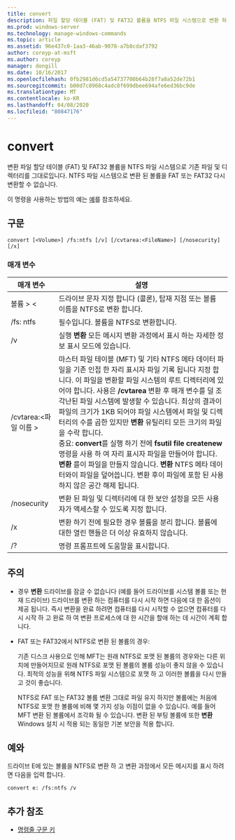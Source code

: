 ```yaml
---
title: convert
description: 파일 할당 테이블 (FAT) 및 FAT32 볼륨을 NTFS 파일 시스템으로 변환 하 고 기존 파일 및 디렉터리를 그대로 유지 하는 변환에 대 한 Windows 명령 항목입니다.
ms.prod: windows-server
ms.technology: manage-windows-commands
ms.topic: article
ms.assetid: 96e437c0-1aa3-46ab-9078-a7b8cdaf3792
author: coreyp-at-msft
ms.author: coreyp
manager: dongill
ms.date: 10/16/2017
ms.openlocfilehash: 0fb2981d6cd5a54737700b64b28f7a8a52de72b1
ms.sourcegitcommit: b00d7c8968c4adc8f699dbee694afe6ed36bc9de
ms.translationtype: MT
ms.contentlocale: ko-KR
ms.lasthandoff: 04/08/2020
ms.locfileid: "80847176"
---
```

# <a name="convert"></a>convert

변환 파일 할당 테이블 (FAT) 및 FAT32 볼륨을 NTFS 파일 시스템으로 기존 파일 및 디렉터리를 그대로입니다. NTFS 파일 시스템으로 변환 된 볼륨을 FAT 또는 FAT32 다시 변환할 수 없습니다.

이 명령을 사용하는 방법의 예는 [예](#BKMK_examples)를 참조하세요.

## <a name="syntax"></a>구문

```
convert [<Volume>] /fs:ntfs [/v] [/cvtarea:<FileName>] [/nosecurity] [/x]
```

### <a name="parameters"></a>매개 변수

|매개 변수|설명|
|---------|-----------|
|볼륨 > \<|드라이브 문자 지정 합니다 (콜론), 탑재 지점 또는 볼륨 이름을 NTFS로 변환 합니다.|
|/fs: ntfs|필수입니다. 볼륨을 NTFS로 변환합니다.|
|/v|실행 **변환** 모든 메시지 변환 과정에서 표시 하는 자세한 정보 표시 모드에 있습니다.|
|/cvtarea:\<파일 이름 >|마스터 파일 테이블 (MFT) 및 기타 NTFS 메타 데이터 파일을 기존 인접 한 자리 표시자 파일 기록 됩니다 지정 합니다. 이 파일을 변환할 파일 시스템의 루트 디렉터리에 있어야 합니다. 사용은 **/cvtarea** 변환 후 매개 변수를 덜 조각난된 파일 시스템에 발생할 수 있습니다. 최상의 결과이 파일의 크기가 1KB 되어야 파일 시스템에서 파일 및 디렉터리의 수를 곱한 있지만 **변환** 유틸리티 모든 크기의 파일을 수락 합니다.</br>중요: **convert**를 실행 하기 전에 **fsutil file createnew** 명령을 사용 하 여 자리 표시자 파일을 만들어야 합니다. **변환** 를이 파일을 만들지 않습니다. **변환** NTFS 메타 데이터와이 파일을 덮어씁니다. 변환 후이 파일에 포함 된 사용 하지 않은 공간 해제 됩니다.|
|/nosecurity|변환 된 파일 및 디렉터리에 대 한 보안 설정을 모든 사용자가 액세스할 수 있도록 지정 합니다.|
|/x|변환 하기 전에 필요한 경우 볼륨을 분리 합니다. 볼륨에 대한 열린 핸들은 더 이상 유효하지 않습니다.|
|/?|명령 프롬프트에 도움말을 표시합니다.|

## <a name="remarks"></a>주의

-   경우 **변환** 드라이브를 잠글 수 없습니다 (예를 들어 드라이브를 시스템 볼륨 또는 현재 드라이브) 드라이브를 변환 하는 컴퓨터를 다시 시작 하면 다음에 대 한 옵션이 제공 됩니다. 즉시 변환을 완료 하려면 컴퓨터를 다시 시작할 수 없으면 컴퓨터를 다시 시작 하 고 완료 하 여 변환 프로세스에 대 한 시간을 할애 하는 데 시간이 계획 합니다.
-   FAT 또는 FAT32에서 NTFS로 변환 된 볼륨의 경우:

    기존 디스크 사용으로 인해 MFT는 원래 NTFS로 포맷 된 볼륨의 경우와는 다른 위치에 만들어지므로 원래 NTFS로 포맷 된 볼륨의 볼륨 성능이 좋지 않을 수 있습니다. 최적의 성능을 위해 NTFS 파일 시스템으로 포맷 하 고 이러한 볼륨을 다시 만들고 것이 좋습니다.

    NTFS로 FAT 또는 FAT32 볼륨 변환 그대로 파일 유지 하지만 볼륨에는 처음에 NTFS로 포맷 한 볼륨에 비해 몇 가지 성능 이점이 없을 수 있습니다. 예를 들어 MFT 변환 된 볼륨에서 조각화 될 수 있습니다. 변환 된 부팅 볼륨에 또한 **변환** Windows 설치 시 적용 되는 동일한 기본 보안을 적용 합니다.

## <a name="examples"></a><a name=BKMK_examples></a>예와

드라이브 E에 있는 볼륨을 NTFS로 변환 하 고 변환 과정에서 모든 메시지를 표시 하려면 다음을 입력 합니다.
```
convert e: /fs:ntfs /v
```

## <a name="additional-references"></a>추가 참조

- [명령줄 구문 키](command-line-syntax-key.md)